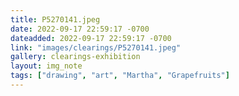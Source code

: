 ```yaml
---
title: P5270141.jpeg
date: 2022-09-17 22:59:17 -0700
dateadded: 2022-09-17 22:59:17 -0700
link: "images/clearings/P5270141.jpeg"
gallery: clearings-exhibition
layout: img_note
tags: ["drawing", "art", "Martha", "Grapefruits"]
--- 
```

